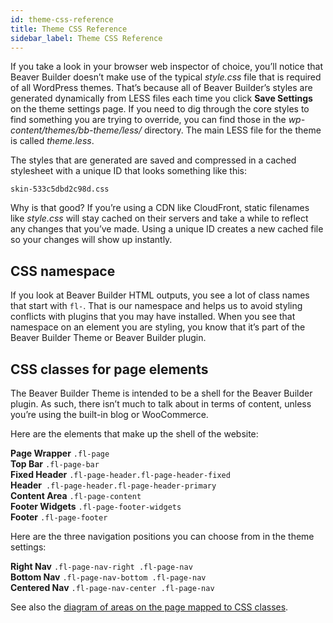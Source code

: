 ```yaml
---
id: theme-css-reference
title: Theme CSS Reference
sidebar_label: Theme CSS Reference
---
```


If you take a look in your browser web inspector of choice, you’ll notice that Beaver Builder doesn’t make use of the typical _style.css_ file that is required of all WordPress themes. That’s because all of Beaver Builder’s styles are generated dynamically from LESS files each time you click **Save Settings** on the theme settings page. If you need to dig through the core styles to find something you are trying to override, you can find those in the _wp-content/themes/bb-theme/less/_ directory. The main LESS file for the theme is called _theme.less_.

The styles that are generated are saved and compressed in a cached stylesheet with a unique ID that looks something like this:

`skin-533c5dbd2c98d.css`

Why is that good? If you’re using a CDN like CloudFront, static filenames like _style.css_ will stay cached on their servers and take a while to reflect any changes that you’ve made. Using a unique ID creates a new cached file so your changes will show up instantly.

## CSS namespace

If you look at Beaver Builder HTML outputs, you see a lot of class names that start with `fl-`. That is our namespace and helps us to avoid styling conflicts with plugins that you may have installed. When you see that namespace on an element you are styling, you know that it’s part of the Beaver Builder Theme or Beaver Builder plugin.

## CSS classes for page elements

The Beaver Builder Theme is intended to be a shell for the Beaver Builder plugin. As such, there isn’t much to talk about in terms of content, unless you’re using the built-in blog or WooCommerce.

Here are the elements that make up the shell of the website:

**Page Wrapper**  `.fl-page`  
**Top Bar**  `.fl-page-bar`  
**Fixed Header**  `.fl-page-header.fl-page-header-fixed`  
**Header**` .fl-page-header.fl-page-header-primary`  
**Content Area**  `.fl-page-content`  
**Footer Widgets** `.fl-page-footer-widgets`  
**Footer**  `.fl-page-footer`  

Here are the three navigation positions you can choose from in the theme settings:

**Right Nav** `.fl-page-nav-right .fl-page-nav`  
**Bottom Nav** `.fl-page-nav-bottom .fl-page-nav`  
**Centered Nav** `.fl-page-nav-center .fl-page-nav`  

See also the [diagram of areas on the page mapped to CSS classes](/bb-theme/code/beaver-builder-theme-customizer-settings-mapped-to-css.md).
